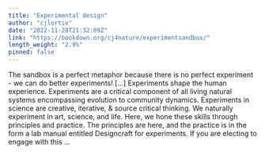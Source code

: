 ```yaml
---
title: "Experimental design"
author: "cjlortie"
date: "2022-11-28T21:32:09Z"
link: "https://bookdown.org/cj4nature/experimentsandbox/"
length_weight: "2.9%"
pinned: false
---
```


The sandbox is a perfect metaphor because there is no perfect experiment - we can do better experiments! [...] Experiments shape the human experience. Experiments are a critical component of all living natural systems encompassing evolution to community dynamics. Experiments in science are creative, iterative, & source critical thinking. We naturally experiment in art, science, and life. Here, we hone these skills through principles and practice. The principles are here, and the practice is in the form a lab manual entitled Designcraft for experiments. If you are electing to engage with this ...
